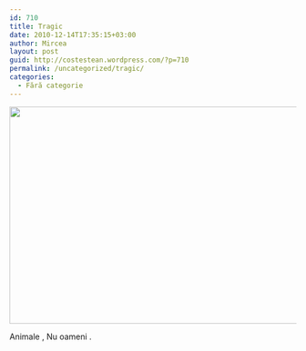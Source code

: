 ```yaml
---
id: 710
title: Tragic
date: 2010-12-14T17:35:15+03:00
author: Mircea
layout: post
guid: http://costestean.wordpress.com/?p=710
permalink: /uncategorized/tragic/
categories:
  - Fără categorie
---
```

<a href="http://costestean.wordpress.com/2010/12/14/tragic/image384/" rel="attachment wp-att-711"><img src="http://costestean.files.wordpress.com/2010/12/image384.jpg" alt="" title="Image384" width="510" height="382" class="aligncenter size-full wp-image-711" srcset="/costestitv/wp-content/uploads//2010/12/image384.jpg 640w, /costestitv/wp-content/uploads//2010/12/image384.jpg 300w, /costestitv/wp-content/uploads//2010/12/image384.jpg 624w" sizes="(max-width: 510px) 100vw, 510px" /></a>

Animale , Nu oameni .